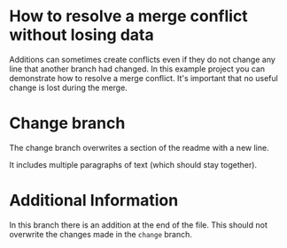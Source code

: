 # How to resolve a merge conflict without losing data
Additions can sometimes create conflicts even if they do not change any line that another branch had changed.
In this example project you can demonstrate how to resolve a merge conflict.
It's important that no useful change is lost during the merge.

# Change branch
The change branch overwrites a section of the readme with a new line.

It includes multiple paragraphs of text (which should stay together).

# Additional Information
In this branch there is an addition at the end of the file.
This should not overwrite the changes made in the `change` branch.
